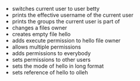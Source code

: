 - switches current user to user betty
- prints the effective username of the current user
- prints the groups the current user is part of
- changes a files owner
- creates empty file hello
- adds execute permission to hello file owner
- allows multiple permissions
- adds permissions to everybody
- sets permissions to other users
- sets the mode of  hello in long format
- sets reference of hello to olleh
